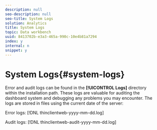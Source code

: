 ```yaml
---
description: null
seo-description: null
seo-title: System Logs
solution: Analytics
title: System Logs
topic: Data workbench
uuid: 8413702b-e3a3-465a-990c-10e4b81a7294
index: y
internal: n
snippet: y
---
```


# System Logs{#system-logs}

Error and audit logs can be found in the **[!UICONTROL Logs]** directory within the installation path. These logs are valuable for auditing the dashboard system and debugging any problems you may encounter. The logs are stored in files using the current date of the server:

Error logs: [!DNL thinclientweb-yyyy-mm-dd.log]

Audit logs: [!DNL thinclientweb-audit-yyyy-mm-dd.log]
